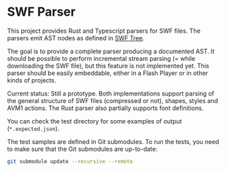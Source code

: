 # SWF Parser

This project provides Rust and Typescript parsers for SWF files.
The parsers emit AST nodes as defined in [SWF Tree](https://github.com/open-flash/swf-tree).

The goal is to provide a complete parser producing a documented AST. It should be possible to
perform incremental stream parsing (= while downloading the SWF file), but this feature is not
implemented yet.
This parser should be easily embeddable, either in a Flash Player or in other kinds of projects.

Current status: Still a prototype.
Both implementations support parsing of the general structure of SWF files (compressed or not),
shapes, styles and AVM1 actions. The Rust parser also partially supports font definitions.

You can check the test directory for some examples of output (`*.expected.json`).

The test samples are defined in Git submodules. To run the tests, you need to make sure that
the Git submodules are up-to-date:

```sh
git submodule update --recursive --remote
```
